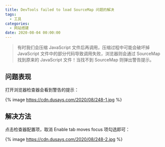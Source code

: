 ```yaml
---
title: DevTools failed to load SourceMap 问题的解决
tags:
  - 工具
categories:
  - 网站搭建
date: 2020-08-04 00:00:00
---
```


> 有时我们会压缩 JavaScript 文件后再调用，压缩过程中可能会破坏掉 JavaScript 文件中的部分代码导致调用失败，浏览器则会通过 SourceMap 找到原来的 JavaScript 文件！当找不到 SourceMap 则弹出警告提示。

<!-- more -->

## 问题表现

打开浏览器检查器会看到警告的提示：

{% image https://cdn.dusays.com/2020/08/248-1.jpg %}

## 解决方法

点击检查器配置项，取消 Enable tab moves focus 项勾选即可：

{% image https://cdn.dusays.com/2020/08/248-2.jpg %}
